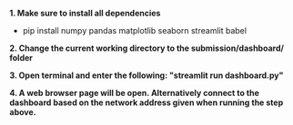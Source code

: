 **1. Make sure to install all dependencies**
- pip install numpy pandas matplotlib seaborn streamlit babel

**2. Change the current working directory to the submission/dashboard/ folder**

**3. Open terminal and enter the following: "streamlit run dashboard.py"**

**4. A web browser page will be open. Alternatively connect to the dashboard based on the network address given when running the step above.**
